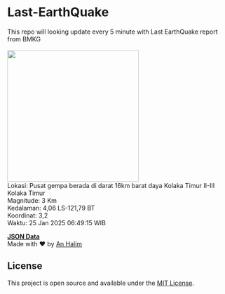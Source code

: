 # Last-EarthQuake
This repo will looking update every 5 minute with Last EarthQuake report from BMKG
<br>
<br>
<img src="undefined" width="300"/>
<br>
Lokasi: Pusat gempa berada di darat 16km barat daya Kolaka Timur  II-III Kolaka Timur <br>
Magnitude: 3 Km <br>
Kedalaman: 4,06 LS-121,79 BT <br>
Koordinat: 3,2 <br>
Waktu: 25 Jan 2025 06:49:15 WIB <br>

<a href="./data/data.json">**JSON Data**</a>
<br>
Made with ❤️ by <a href="https://github.com/an-halim">An Halim</a>
## License

This project is open source and available under the [MIT License](LICENSE).
